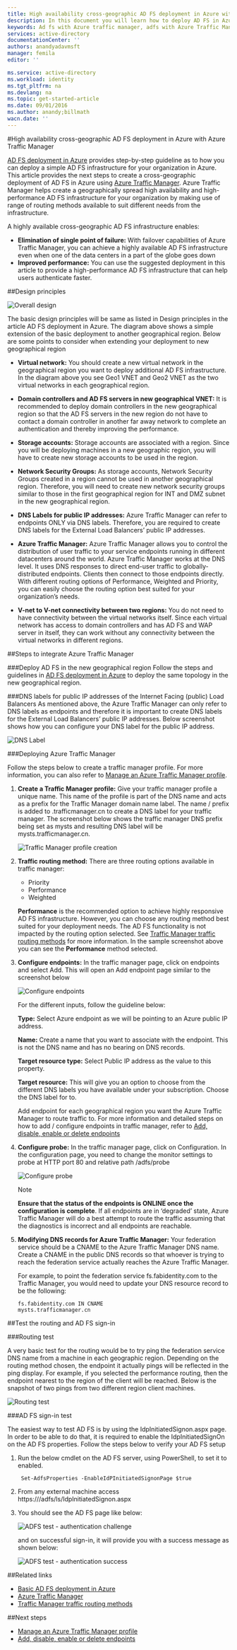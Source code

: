 ```yaml
---
title: High availability cross-geographic AD FS deployment in Azure with Azure Traffic Manager | Azure
description: In this document you will learn how to deploy AD FS in Azure for high availablity.
keywords: Ad fs with Azure traffic manager, adfs with Azure Traffic Manager,geographic, multi datacenter, geographic datacenters, multi geographic datacenters, deploy AD FS in azure, deploy azure adfs, azure adfs, azure ad fs,deploy adfs, deploy ad fs, adfs in azure, deploy adfs in azure, deploy AD FS in azure, adfs azure, introduction to AD FS, Azure, AD FS in Azure, iaas, ADFS, move adfs to azure
services: active-directory
documentationCenter: ''
authors: anandyadavmsft
manager: femila
editor: ''

ms.service: active-directory
ms.workload: identity
ms.tgt_pltfrm: na
ms.devlang: na
ms.topic: get-started-article
ms.date: 09/01/2016
ms.author: anandy;billmath
wacn.date: ''
---
```


#High availability cross-geographic AD FS deployment in Azure with Azure Traffic Manager

[AD FS deployment in Azure](./active-directory-aadconnect-azure-adfs.md) provides step-by-step guideline as to how you can deploy a simple AD FS infrastructure for your organization in Azure. This article provides the next steps to create a cross-geographic deployment of AD FS in Azure using [Azure Traffic Manager](../traffic-manager/traffic-manager-overview.md). Azure Traffic Manager helps create a geographically spread high availability and high-performance AD FS infrastructure for your organization by making use of range of routing methods available to suit different needs from the infrastructure.

A highly available cross-geographic AD FS infrastructure enables:

* **Elimination of single point of failure:** With failover capabilities of Azure Traffic Manager, you can achieve a highly available AD FS infrastructure even when one of the data centers in a part of the globe goes down
* **Improved performance:** You can use the suggested deployment in this article to provide a high-performance AD FS infrastructure that can help users authenticate faster. 

##Design principles

![Overall design](./media/active-directory-adfs-in-azure-with-azure-traffic-manager/blockdiagram.png)

The basic design principles will be same as listed in Design principles in the article AD FS deployment in Azure. The diagram above shows a simple extension of the basic deployment to another geographical region. Below are some points to consider when extending your deployment to new geographical region

* **Virtual network:** You should create a new virtual network in the geographical region you want to deploy additional AD FS infrastructure. In the diagram above you see Geo1 VNET and Geo2 VNET as the two virtual networks in each geographical region.

* **Domain controllers and AD FS servers in new geographical VNET:** It is recommended to deploy domain controllers in the new geographical region so that the AD FS servers in the new region do not have to contact a domain controller in another far away network to complete an authentication and thereby improving the performance.

* **Storage accounts:** Storage accounts are associated with a region. Since you will be deploying machines in a new geographic region, you will have to create new storage accounts to be used in the region.  

* **Network Security Groups:** As storage accounts, Network Security Groups created in a region cannot be used in another geographical region. Therefore, you will need to create new network security groups similar to those in the first geographical region for INT and DMZ subnet in the new geographical region.

* **DNS Labels for public IP addresses:** Azure Traffic Manager can refer to endpoints ONLY via DNS labels. Therefore, you are required to create DNS labels for the External Load Balancers’ public IP addresses.

* **Azure Traffic Manager:** Azure Traffic Manager allows you to control the distribution of user traffic to your service endpoints running in different datacenters around the world. Azure Traffic Manager works at the DNS level. It uses DNS responses to direct end-user traffic to globally-distributed endpoints. Clients then connect to those endpoints directly. With different routing options of Performance, Weighted and Priority, you can easily choose the routing option best suited for your organization’s needs. 

* **V-net to V-net connectivity between two regions:** You do not need to have connectivity between the virtual networks itself. Since each virtual network has access to domain controllers and has AD FS and WAP server in itself, they can work without any connectivity between the virtual networks in different regions. 

##Steps to integrate Azure Traffic Manager

###Deploy AD FS in the new geographical region
Follow the steps and guidelines in [AD FS deployment in Azure](./active-directory-aadconnect-azure-adfs.md) to deploy the same topology in the new geographical region.

###DNS labels for public IP addresses of the Internet Facing (public) Load Balancers
As mentioned above, the Azure Traffic Manager can only refer to DNS labels as endpoints and therefore it is important to create DNS labels for the External Load Balancers’ public IP addresses. Below screenshot shows how you can configure your DNS label for the public IP address. 

![DNS Label](./media/active-directory-adfs-in-azure-with-azure-traffic-manager/eastfabstsdnslabel.png)

###Deploying Azure Traffic Manager

Follow the steps below to create a traffic manager profile. For more information, you can also refer to [Manage an Azure Traffic Manager profile](../traffic-manager/traffic-manager-manage-profiles.md).

1. **Create a Traffic Manager profile:** Give your traffic manager profile a unique name. This name of the profile is part of the DNS name and acts as a prefix for the Traffic Manager domain name label. The name / prefix is added to .trafficmanager.cn to create a DNS label for your traffic manager. The screenshot below shows the traffic manager DNS prefix being set as mysts and resulting DNS label will be mysts.trafficmanager.cn. 

    ![Traffic Manager profile creation](./media/active-directory-adfs-in-azure-with-azure-traffic-manager/trafficmanager01.png)

2. **Traffic routing method:** There are three routing options available in traffic manager:

    * Priority 
    * Performance
    * Weighted

    **Performance** is the recommended option to achieve highly responsive AD FS infrastructure. However, you can choose any routing method best suited for your deployment needs. The AD FS functionality is not impacted by the routing option selected. See [Traffic Manager traffic routing methods](../traffic-manager/traffic-manager-routing-methods.md) for more information. In the sample screenshot above you can see the **Performance** method selected.

3. **Configure endpoints:** In the traffic manager page, click on endpoints and select Add. This will open an Add endpoint page similar to the screenshot below

    ![Configure endpoints](./media/active-directory-adfs-in-azure-with-azure-traffic-manager/eastfsendpoint.png)

    For the different inputs, follow the guideline below:

    **Type:** Select Azure endpoint as we will be pointing to an Azure public IP address.

    **Name:** Create a name that you want to associate with the endpoint. This is not the DNS name and has no bearing on DNS records.

    **Target resource type:** Select Public IP address as the value to this property. 

    **Target resource:** This will give you an option to choose from the different DNS labels you have available under your subscription. Choose the DNS label for to.

    Add endpoint for each geographical region you want the Azure Traffic Manager to route traffic to.
    For more information and detailed steps on how to add / configure endpoints in traffic manager, refer to [Add, disable, enable or delete endpoints](../traffic-manager/traffic-manager-endpoints.md)

4. **Configure probe:** In the traffic manager page, click on Configuration. In the configuration page, you need to change the monitor settings to probe at HTTP port 80 and relative path /adfs/probe

    ![Configure probe](./media/active-directory-adfs-in-azure-with-azure-traffic-manager/mystsconfig.png) 

    >[!NOTE]
    > **Ensure that the status of the endpoints is ONLINE once the configuration is complete**. If all endpoints are in ‘degraded’ state, Azure Traffic Manager will do a best attempt to route the traffic assuming that the diagnostics is incorrect and all endpoints are reachable.

5. **Modifying DNS records for Azure Traffic Manager:** Your federation service should be a CNAME to the Azure Traffic Manager DNS name. Create a CNAME in the public DNS records so that whoever is trying to reach the federation service actually reaches the Azure Traffic Manager.

    For example, to point the federation service fs.fabidentity.com to the Traffic Manager, you would need to update your DNS resource record to be the following:

    <code>fs.fabidentity.com IN CNAME mysts.trafficmanager.cn</code>

##Test the routing and AD FS sign-in   

###Routing test

A very basic test for the routing would be to try ping the federation service DNS name from a machine in each geographic region. Depending on the routing method chosen, the endpoint it actually pings will be reflected in the ping display. For example, if you selected the performance routing, then the endpoint nearest to the region of the client will be reached. Below is the snapshot of two pings from two different region client machines. 

![Routing test](./media/active-directory-adfs-in-azure-with-azure-traffic-manager/pingtest.png)

###AD FS sign-in test

The easiest way to test AD FS is by using the IdpInitiatedSignon.aspx page. In order to be able to do that, it is required to enable the IdpInitiatedSignOn on the AD FS properties. Follow the steps below to verify your AD FS setup

1. Run the below cmdlet on the AD FS server, using PowerShell, to set it to enabled. 

		Set-AdfsProperties -EnableIdPInitiatedSignonPage $true

2. From any external machine access https://<yourfederationservicedns>/adfs/ls/IdpInitiatedSignon.aspx

3. You should see the AD FS page like below:

    ![ADFS test - authentication challenge](./media/active-directory-adfs-in-azure-with-azure-traffic-manager/adfstest1.png)

    and on successful sign-in, it will provide you with a success message as shown below:

    ![ADFS test - authentication success](./media/active-directory-adfs-in-azure-with-azure-traffic-manager/adfstest2.png)

##Related links
* [Basic AD FS deployment in Azure](./active-directory-aadconnect-azure-adfs.md)
* [Azure Traffic Manager](../traffic-manager/traffic-manager-overview.md)
* [Traffic Manager traffic routing methods](../traffic-manager/traffic-manager-routing-methods.md)

##Next steps
* [Manage an Azure Traffic Manager profile](../traffic-manager/traffic-manager-manage-profiles.md)
* [Add, disable, enable or delete endpoints](../traffic-manager/traffic-manager-endpoints.md)